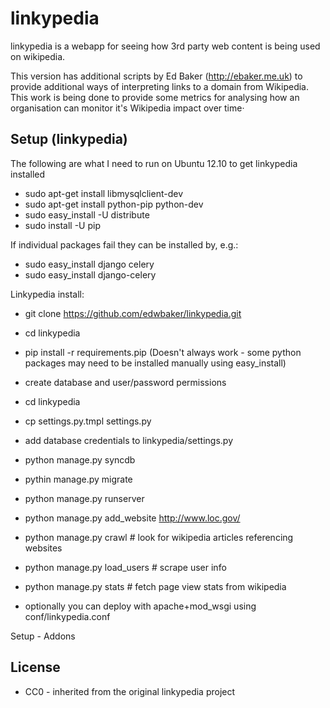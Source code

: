 linkypedia
==========

linkypedia is a webapp for seeing how 3rd party web content is being used on 
wikipedia.

This version has additional scripts by Ed Baker (http://ebaker.me.uk)
to provide additional ways of interpreting links to a domain from Wikipedia.
This work is being done to provide some metrics for analysing how an
organisation can monitor it's Wikipedia impact over time·

Setup (linkypedia)
------------------
The following are what I need to run on Ubuntu 12.10 to get linkypedia 
installed
* sudo apt-get install libmysqlclient-dev
* sudo apt-get install python-pip python-dev
* sudo easy_install -U distribute
* sudo install -U pip

If individual packages fail they can be installed by, e.g.:
* sudo easy_install django celery
* sudo easy_install django-celery

Linkypedia install:
* git clone https://github.com/edwbaker/linkypedia.git
* cd linkypedia
* pip install -r requirements.pip (Doesn't always work - some python packages may need to be  installed manually using easy_install)
* create database and user/password permissions
* cd linkypedia
* cp settings.py.tmpl settings.py
* add database credentials to linkypedia/settings.py
* python manage.py syncdb

* pythin manage.py migrate

* python manage.py runserver
* python manage.py add_website http://www.loc.gov/
* python manage.py crawl # look for wikipedia articles referencing websites
* python manage.py load_users # scrape user info
* python manage.py stats # fetch page view stats from wikipedia
* optionally you can deploy with apache+mod_wsgi using conf/linkypedia.conf

Setup - Addons

License
-------
* CC0 - inherited from the original linkypedia project

